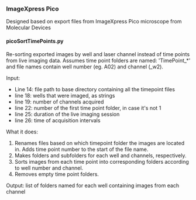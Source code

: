 ### ImageXpress Pico
Designed based on export files from ImageXpress Pico microscope from Molecular Devices

#### picoSortTimePoints.py
Re-sorting exported images by well and laser channel instead of time points from live imaging data. Assumes time point folders are named: 'TimePoint_\*' and file names contain well number (eg. A02) and channel (\_w2).

Input:
- Line 14: file path to base directory containing all the timepoint files
- line 18: wells that were imaged, as strings
- line 19: number of channels acquired
- line 22: number of the first time point folder, in case it's not 1
- line 25: duration of the live imaging session
- line 26: time of acquisition intervals

What it does:
1. Renames files based on which timepoint folder the images are located in. Adds time point number to the start of the file name.
2. Makes folders and subfolders for each well and channels, respectively.
3. Sorts images from each time point into corresponding folders according to well number and channel.
4. Removes empty time point folders.

Output: list of folders named for each well containing images from each channel 
